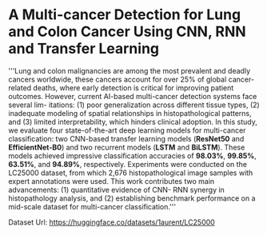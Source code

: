 # A Multi-cancer Detection for Lung and Colon Cancer Using CNN, RNN and Transfer Learning

'''Lung and colon malignancies are among the most
prevalent and deadly cancers worldwide, these cancers account
for over 25% of global cancer-related deaths, where early
detection is critical for improving patient outcomes. However,
current AI-based multi-cancer detection systems face several lim-
itations: (1) poor generalization across different tissue types, (2)
inadequate modeling of spatial relationships in histopathological
patterns, and (3) limited interpretability, which hinders clinical
adoption. In this study, we evaluate four state-of-the-art deep
learning models for multi-cancer classification: two CNN-based
transfer learning models (**ResNet50** and **EfficientNet-B0**) and two
recurrent models (**LSTM** and **BiLSTM**). These models achieved
impressive classification accuracies of **98.03%**, **99.85%**, **63.51%**,
and **94.89%**, respectively. Experiments were conducted on the
LC25000 dataset, from which 2,676 histopathological image
samples with expert annotations were used. This work contributes
two main advancements: (1) quantitative evidence of CNN-
RNN synergy in histopathology analysis, and (2) establishing
benchmark performance on a mid-scale dataset for multi-cancer
classification.'''


Dataset Url: https://huggingface.co/datasets/1aurent/LC25000

